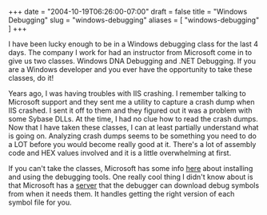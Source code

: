 +++
date = "2004-10-19T06:26:00-07:00"
draft = false
title = "Windows Debugging"
slug = "windows-debugging"
aliases = [
	"windows-debugging"
]
+++
<p>I have been lucky enough to be in a Windows debugging class for the last 4 days. The company I work for had an instructor from Microsoft come in to give us two classes. Windows DNA Debugging and .NET Debugging. If you are a Windows developer and you ever have the opportunity to take these classes, do it!</p> <p>Years ago, I was having troubles with IIS crashing. I remember talking to Microsoft support and they sent me a utility to capture a crash dump when IIS crashed. I sent it off to them and they figured out it was a problem with some Sybase DLLs. At the time, I had no clue how to read the crash dumps. Now that I have taken these classes, I can at least partially understand what is going on. Analyzing crash dumps seems to be something you need to do a LOT before you would become really good at it. There's a lot of assembly code and HEX values involved and it is a little overwhelming at first.</p> <p>If you can't take the classes, Microsoft has some&nbsp;info <a href="http://www.microsoft.com/whdc/devtools/debugging/default.mspx" target="_blank">here</a>&nbsp;about installing and using the debugging tools. One really cool thing I didn't know about is that Microsoft has a <a href="http://www.microsoft.com/whdc/devtools/debugging/symbols.mspx" target="_blank">server</a> that the debugger can download debug symbols from when it needs them. It handles getting the right version of each symbol file for you.</p>